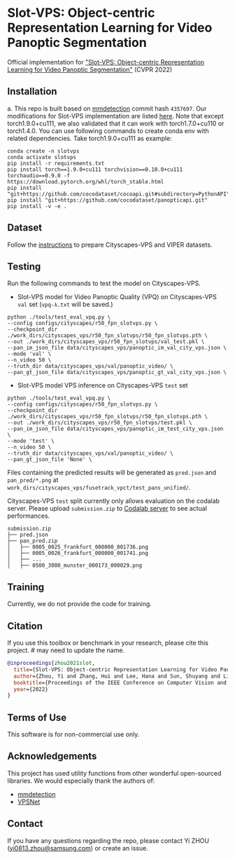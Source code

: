 # Slot-VPS: Object-centric Representation Learning for Video Panoptic Segmentation

Official implementation for ["Slot-VPS: Object-centric Representation Learning for Video Panoptic Segmentation"](https://arxiv.org/abs/2112.08949) (CVPR 2022)

## Installation
a. This repo is built based on [mmdetection](https://github.com/open-mmlab/mmdetection) commit hash `4357697`. Our modifications for Slot-VPS implementation are listed [here](mmdet/readme.txt). Note that except torch1.9.0+cu111, we also validated that it can work with torch1.7.0+cu110 or torch1.4.0.
You can use following commands to create conda env with related dependencies. Take torch1.9.0+cu111 as example:
```
conda create -n slotvps
conda activate slotvps
pip install -r requirements.txt
pip install torch==1.9.0+cu111 torchvision==0.10.0+cu111 torchaudio==0.9.0 -f https://download.pytorch.org/whl/torch_stable.html
pip install "git+https://github.com/cocodataset/cocoapi.git#subdirectory=PythonAPI"
pip install "git+https://github.com/cocodataset/panopticapi.git"
pip install -v -e .
```

## Dataset
Follow the [instructions](https://github.com/mcahny/vps#dataset) to prepare Cityscapes-VPS and VIPER datasets.


## Testing
Run the following commands to test the model on Cityscapes-VPS.

* Slot-VPS model for Video Panoptic Quality (VPQ) on Cityscapes-VPS `val` set (`vpq-λ.txt` will be saved.)
```
python ./tools/test_eval_vpq.py \
--config configs/cityscapes/r50_fpn_slotvps.py \
--checkpoint_dir ./work_dirs/cityscapes_vps/r50_fpn_slotvps/r50_fpn_slotvps.pth \
--out ./work_dirs/cityscapes_vps/r50_fpn_slotvps/val_test.pkl \
--pan_im_json_file data/cityscapes_vps/panoptic_im_val_city_vps.json \
--mode 'val' \
--n_video 50 \
--truth_dir data/cityscapes_vps/val/panoptic_video/ \
--pan_gt_json_file data/cityscapes_vps/panoptic_gt_val_city_vps.json \
```
* Slot-VPS model VPS inference on Cityscapes-VPS `test` set
```
python ./tools/test_eval_vpq.py \
--config configs/cityscapes/r50_fpn_slotvps.py \
--checkpoint_dir ./work_dirs/cityscapes_vps/r50_fpn_slotvps/r50_fpn_slotvps.pth \
--out ./work_dirs/cityscapes_vps/r50_fpn_slotvps/test.pkl \
--pan_im_json_file data/cityscapes_vps/panoptic_im_test_city_vps.json \
--mode 'test' \
--n_video 50 \
--truth_dir data/cityscapes_vps/val/panoptic_video/ \
--pan_gt_json_file 'None' \
```
Files containing the predicted results will be generated as `pred.json` and `pan_pred/*.png` at  `work_dirs/cityscapes_vps/fusetrack_vpct/test_pans_unified/`.

Cityscapes-VPS `test` split currently only allows evaluation on the codalab server. Please upload `submission.zip` to <a href="https://competitions.codalab.org/competitions/26183">Codalab server</a> to see actual performances.
```
submission.zip
├── pred.json
├── pan_pred.zip
│   ├── 0005_0025_frankfurt_000000_001736.png
│   ├── 0005_0026_frankfurt_000000_001741.png
│   ├── ...
│   ├── 0500_3000_munster_000173_000029.png
```


## Training
Currently, we do not provide the code for training.


## Citation

If you use this toolbox or benchmark in your research, please cite this project.  # may need to update the name.

```bibtex
@inproceedings{zhou2021slot,
  title={Slot-VPS: Object-centric Representation Learning for Video Panoptic Segmentation},
  author={Zhou, Yi and Zhang, Hui and Lee, Hana and Sun, Shuyang and Li, Pingjun and Zhu, Yangguang and Yoo, ByungIn and Qi, Xiaojuan and Han, Jae-Joon},
  booktitle={Proceedings of the IEEE Conference on Computer Vision and Pattern Recognition},
  year={2022}
}
```

## Terms of Use

This software is for non-commercial use only.


## Acknowledgements
This project has used utility functions from other wonderful open-sourced libraries. We would especially thank the authors of:
* [mmdetection](https://github.com/open-mmlab/mmdetection)
* [VPSNet](https://github.com/mcahny/vps)


## Contact

If you have any questions regarding the repo, please contact Yi ZHOU (yi0813.zhou@samsung.com) or create an issue.
 
